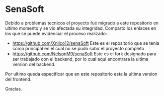 # SenaSoft
Debido a problemas tecnicos el proyecto fue migrado a este repositorio en ultimo momento y se vio afectada su integridad.
Comparto los enlaces en los que se puede evidenciar el proceso realizado:
* https://github.com/Xniico12/senaSoft Este es el repositorio que se tenia como principal en el cual no se pudo subir el proyecto completo
* https://github.com/NelsonM9/senaSoft Este es el fork designado para ser trabajado con el backend, por lo cual aqui encontrara la ultima version del backend.

Por ultimo queda especificar que en este repositorio esta la ultima version del frontend.

Gracias.
